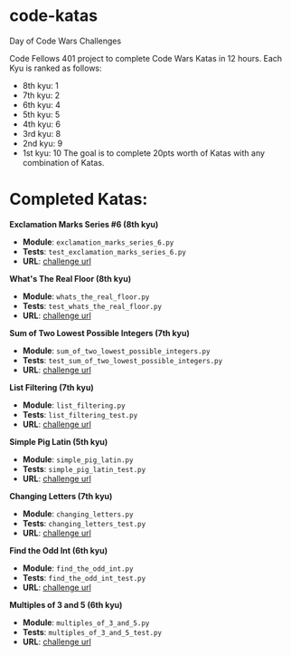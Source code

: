 # code-katas

Day of Code Wars Challenges

Code Fellows 401 project to complete Code Wars Katas in 12 hours. 
Each Kyu is ranked as follows:
- 8th kyu: 1 
- 7th kyu: 2 
- 6th kyu: 4 
- 5th kyu: 5 
- 4th kyu: 6 
- 3rd kyu: 8 
- 2nd kyu: 9 
- 1st kyu: 10
The goal is to complete 20pts worth of Katas with any combination of Katas. 

# Completed Katas:

**Exclamation Marks Series #6 (8th kyu)**

- **Module**: `exclamation_marks_series_6.py`
- **Tests**: `test_exclamation_marks_series_6.py`
- **URL**: [challenge url](https://www.codewars.com/kata/exclamation-marks-series-number-6-remove-n-exclamation-marks-in-the-sentence-from-left-to-right/python)

**What's The Real Floor (8th kyu)**

- **Module**: `whats_the_real_floor.py`
- **Tests**: `test_whats_the_real_floor.py`
- **URL**: [challenge url](https://www.codewars.com/kata/whats-the-real-floor/python)

**Sum of Two Lowest Possible Integers (7th kyu)**

- **Module**: `sum_of_two_lowest_possible_integers.py`
- **Tests**: `test_sum_of_two_lowest_possible_integers.py`
- **URL**: [challenge url](https://www.codewars.com/kata/sum-of-two-lowest-positive-integers/python)

**List Filtering (7th kyu)**

- **Module**: `list_filtering.py`
- **Tests**: `list_filtering_test.py`
- **URL**: [challenge url](https://www.codewars.com/kata/list-filtering/python)

**Simple Pig Latin (5th kyu)**

- **Module**: `simple_pig_latin.py`
- **Tests**: `simple_pig_latin_test.py`
- **URL**: [challenge url](https://www.codewars.com/kata/simple-pig-latin/python)

**Changing Letters (7th kyu)**

- **Module**: `changing_letters.py`
- **Tests**: `changing_letters_test.py`
- **URL**: [challenge url](http://www.codewars.com/kata/changing-letters/python)

**Find the Odd Int (6th kyu)**

- **Module**: `find_the_odd_int.py`
- **Tests**: `find_the_odd_int_test.py`
- **URL**: [challenge url](http://www.codewars.com/kata/find-the-odd-int/python)

**Multiples of 3 and 5 (6th kyu)**

- **Module**: `multiples_of_3_and_5.py`
- **Tests**: `multiples_of_3_and_5_test.py`
- **URL**: [challenge url](https://www.codewars.com/kata/multiples-of-3-and-5/python)
